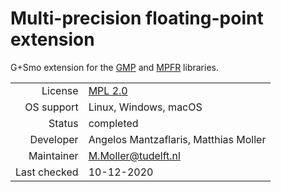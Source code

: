 # Multi-precision floating-point extension

G+Smo extension for the [GMP](https://gmplib.org) and [MPFR](https://www.mpfr.org) libraries.

|||
|--:|---|
|License|[MPL 2.0](https://www.mozilla.org/en-US/MPL/2.0/)|
|OS support|Linux, Windows, macOS|
|Status|completed|
|Developer|Angelos Mantzaflaris, Matthias Moller|
|Maintainer|M.Moller@tudelft.nl|
|Last checked|10-12-2020|
